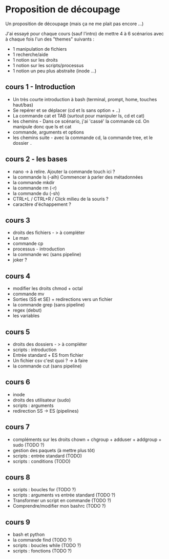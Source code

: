# Proposition de découpage

Un proposition de découpage (mais ça ne me plait pas encore ...)

J'ai essayé pour chaque cours (sauf l'intro) de mettre 4 à 6 scénarios avec à chaque fois l'un des "themes" suivants :
* 1 manipulation de fichiers
* 1 recherche/aide
* 1 notion sur les droits
* 1 notion sur les scripts/processus
* 1 notion un peu plus abstraite (inode ...)

## cours 1 - Introduction

* Un très courte introduction à bash (terminal, prompt, home, touches haut/bas)
* Se repérer et se déplacer (cd et ls sans option + ..)
* La commande cat et TAB (surtout pour manipuler ls, cd et cat)
* les chemins - Dans ce scénario, j'ai 'cassé' la commande cd. On manipule donc que ls et cat
* commande, arguments et options 
* les chemins suite - avec la commande cd, la commande tree, et le dossier `.` 


## cours 2 - les bases

* nano -> à relire. Ajouter la commande touch ici ?
* la commande ls (-alh)
  Commencer à parler des métadonnées
* la commande mkdir
* la commande rm (-r)
* la commande du (-sh)
* CTRL+L / CTRL+R / Click milieu de la souris ?
* caractère d'échappement ?


## cours 3
* droits des fichiers - > à compléter
* Le man 
* commande cp
* processus - introduction
* la commande wc (sans pipeline)
* joker ?

## cours 4
* modifier les droits chmod + octal
* commande mv
* Sorties (SS et SE) + redirections vers un fichier
* la commande grep (sans pipeline)
* regex (debut)
* les variables

## cours 5
* droits des dossiers - > à compléter
* scripts : introduction
* Entrée standard + ES from fichier
* Un fichier csv c'est quoi ? -> à faire
* la commande cut (sans pipeline)

## cours 6
* inode
* droits des utilisateur (sudo)
* scripts : arguments
* redirection SS -> ES (pipelines)

## cours 7
* compléments sur les droits chown + chgroup + adduser + addgroup + sudo (TODO ?)
* gestion des paquets (à mettre plus tôt)
* scripts : entrée standard (TODO)
* scripts : conditions (TODO)

## cours 8
* scripts : boucles for (TODO ?)
* scripts : arguments vs entrée standard (TODO ?)
* Transformer un script en commande (TODO ?)
* Comprendre/modifier mon bashrc (TODO ?)

## cours 9
* bash et python
* la commande find (TODO ?)
* scripts : boucles while (TODO ?)
* scripts : fonctions (TODO ?)



